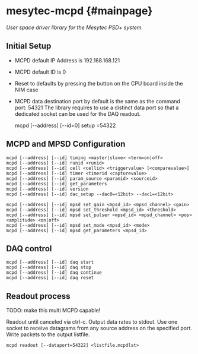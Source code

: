 mesytec-mcpd  {#mainpage}
=========================

*User space driver library for the Mesytec PSD+ system.*


Initial Setup
-------------

* MCPD default IP Address is 192.168.168.121
* MCPD default ID is 0
* Reset to defaults by pressing the button on the CPU board inside the NIM case
* MCPD data destination port by default is the same as the command port: 54321
  The library requires to use a distinct data port so that a dedicated socket
  can be used for the DAQ readout.

    mcpd [--address] [--id=0] setup <newaddress> <newid> <dataport>=54322


MCPD and MPSD Configuration
---------------------------
    mcpd [--address] [--id] timing <master|slave> <term=on|off>
    mcpd [--address] [--id] runid <runid>
    mcpd [--address] [--id] cell <cellid> <triggervalue> [<comparevalue>]
    mcpd [--address] [--id] timer <timerid <capturevalue>
    mcpd [--address] [--id] param_source <paramid> <sourceid>
    mcpd [--address] [--id] get_parameters
    mcpd [--address] [--id] version
    mcpd [--address] [--id] dac_setup --dac0=<12bit> --dac1=<12bit>

    mcpd [--address] [--id] mpsd set_gain <mpsd_id> <mpsd_channel> <gain>
    mcpd [--address] [--id] mpsd set_threshold <mpsd_id> <threshold>
    mcpd [--address] [--id] mpsd set_pulser <mpsd_id> <mpsd_channel> <pos> <amplitude> <on|off>
    mcpd [--address] [--id] mpsd set_mode <mpsd_id> <mode>
    mcpd [--address] [--id] mpsd get_parameters <mpsd_id>


DAQ control
-----------

    mcpd [--address] [--id] daq start
    mcpd [--address] [--id] daq stop
    mcpd [--address] [--id] daq continue
    mcpd [--address] [--id] daq reset

Readout process
---------------

TODO: make this multi MCPD capable!

Readout until canceled via ctrl-c. Output data rates to stdout. Use one socket
to receive datagrams from any source address on the specified port. Write
packets to the output listfile.

    mcpd readout [--dataport=54322] <listfile.mcpdlst>
